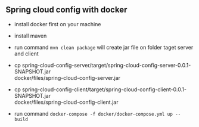 ## Spring cloud config with docker

- install docker first on your machine
- install maven
- run command `mvn clean package` will create jar file on folder taget server and client
- cp spring-cloud-config-server/target/spring-cloud-config-server-0.0.1-SNAPSHOT.jar \
  docker/files/spring-cloud-config-server.jar
- cp spring-cloud-config-client/target/spring-cloud-config-client-0.0.1-SNAPSHOT.jar \
  docker/files/spring-cloud-config-client.jar
  
- run command `docker-compose -f docker/docker-compose.yml up --build`
